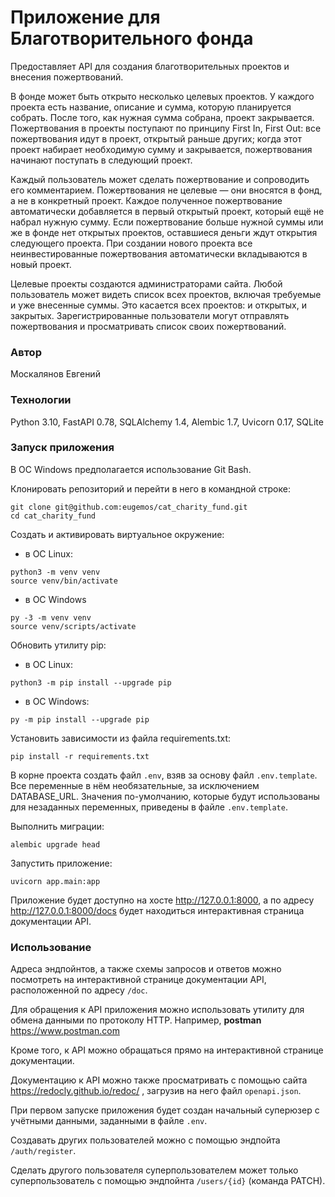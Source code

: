 # Приложение для Благотворительного фонда
Предоставляет API для создания благотворительных проектов и внесения пожертвований.

В фонде может быть открыто несколько целевых проектов. У каждого проекта есть название, описание и сумма, которую планируется собрать. После того, как нужная сумма собрана, проект закрывается.
Пожертвования в проекты поступают по принципу First In, First Out: все пожертвования идут в проект, открытый раньше других; когда этот проект набирает необходимую сумму и закрывается, пожертвования начинают поступать в следующий проект.

Каждый пользователь может сделать пожертвование и сопроводить его комментарием. Пожертвования не целевые — они вносятся в фонд, а не в конкретный проект. Каждое полученное пожертвование автоматически добавляется в первый открытый проект, который ещё не набрал нужную сумму. Если пожертвование больше нужной суммы или же в фонде нет открытых проектов, оставшиеся деньги ждут открытия следующего проекта. При создании нового проекта все неинвестированные пожертвования автоматически вкладываются в новый проект.

Целевые проекты создаются администраторами сайта. 
Любой пользователь может видеть список всех проектов, включая требуемые и уже внесенные суммы. Это касается всех проектов: и открытых, и закрытых.
Зарегистрированные пользователи могут отправлять пожертвования и просматривать список своих пожертвований.

### Автор
Москалянов Евгений

### Технологии
Python 3.10,
FastAPI 0.78,
SQLAlchemy 1.4,
Alembic 1.7,
Uvicorn 0.17,
SQLite

### Запуск приложения

В ОС Windows предполагается использование Git Bash.

Клонировать репозиторий и перейти в него в командной строке:
```
git clone git@github.com:eugemos/cat_charity_fund.git
cd cat_charity_fund
```

Создать и активировать виртуальное окружение:
* в ОС Linux:
```
python3 -m venv venv
source venv/bin/activate
```

* в ОС Windows
```
py -3 -m venv venv
source venv/scripts/activate
```

Обновить утилиту pip:
* в ОС Linux:
```
python3 -m pip install --upgrade pip
```

* в ОС Windows:
```
py -m pip install --upgrade pip
```

Установить зависимости из файла requirements.txt:
```
pip install -r requirements.txt
```

В корне проекта создать файл `.env`, взяв за основу файл `.env.template`.
Все переменные в нём необязательные, за исключением DATABASE_URL.
Значения по-умолчанию, которые будут использованы для незаданных переменных, приведены в файле `.env.template`.

Выполнить миграции:
```
alembic upgrade head
```

Запустить приложение:
```
uvicorn app.main:app
```

Приложение будет доступно на хосте http://127.0.0.1:8000, а по адресу http://127.0.0.1:8000/docs будет находиться интерактивная страница документации API.

### Использование
Адреса эндпойнтов, а также схемы запросов и ответов можно посмотреть на интерактивной странице документации API, расположенной по адресу `/doc`.

Для обращения к API приложения можно использовать утилиту для обмена данными
по протоколу HTTP. Например, **postman** https://www.postman.com

Кроме того, к API можно обращаться прямо на интерактивной странице документации.

Документацию к API можно также просматривать с помощью сайта https://redocly.github.io/redoc/ , загрузив на него файл `openapi.json`.

При первом запуске приложения будет создан начальный суперюзер с учётными данными,
заданными в файле `.env`.

Создавать других пользователей можно с помощью эндпойта `/auth/register`.

Сделать другого пользователя суперпользователем может только суперпользователь
с помощью эндпойнта `/users/{id}` (команда PATCH).

